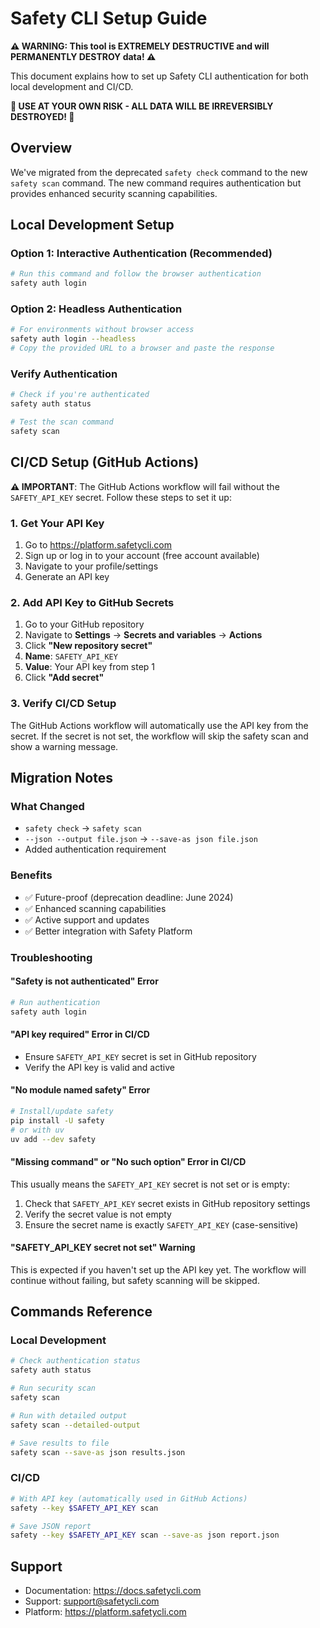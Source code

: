 # Safety CLI Setup Guide

**⚠️ WARNING: This tool is EXTREMELY DESTRUCTIVE and will PERMANENTLY DESTROY data! ⚠️**

This document explains how to set up Safety CLI authentication for both local development and CI/CD.

**🚨 USE AT YOUR OWN RISK - ALL DATA WILL BE IRREVERSIBLY DESTROYED! 🚨**

## Overview

We've migrated from the deprecated `safety check` command to the new `safety scan` command. The new command requires authentication but provides enhanced security scanning capabilities.

## Local Development Setup

### Option 1: Interactive Authentication (Recommended)
```bash
# Run this command and follow the browser authentication
safety auth login
```

### Option 2: Headless Authentication
```bash
# For environments without browser access
safety auth login --headless
# Copy the provided URL to a browser and paste the response
```

### Verify Authentication
```bash
# Check if you're authenticated
safety auth status

# Test the scan command
safety scan
```

## CI/CD Setup (GitHub Actions)

**⚠️ IMPORTANT**: The GitHub Actions workflow will fail without the `SAFETY_API_KEY` secret. Follow these steps to set it up:

### 1. Get Your API Key
1. Go to https://platform.safetycli.com
2. Sign up or log in to your account (free account available)
3. Navigate to your profile/settings
4. Generate an API key

### 2. Add API Key to GitHub Secrets
1. Go to your GitHub repository
2. Navigate to **Settings** → **Secrets and variables** → **Actions**
3. Click **"New repository secret"**
4. **Name**: `SAFETY_API_KEY`
5. **Value**: Your API key from step 1
6. Click **"Add secret"**

### 3. Verify CI/CD Setup
The GitHub Actions workflow will automatically use the API key from the secret. If the secret is not set, the workflow will skip the safety scan and show a warning message.

## Migration Notes

### What Changed
- `safety check` → `safety scan`
- `--json --output file.json` → `--save-as json file.json`
- Added authentication requirement

### Benefits
- ✅ Future-proof (deprecation deadline: June 2024)
- ✅ Enhanced scanning capabilities
- ✅ Active support and updates
- ✅ Better integration with Safety Platform

### Troubleshooting

#### "Safety is not authenticated" Error
```bash
# Run authentication
safety auth login
```

#### "API key required" Error in CI/CD
- Ensure `SAFETY_API_KEY` secret is set in GitHub repository
- Verify the API key is valid and active

#### "No module named safety" Error
```bash
# Install/update safety
pip install -U safety
# or with uv
uv add --dev safety
```

#### "Missing command" or "No such option" Error in CI/CD
This usually means the `SAFETY_API_KEY` secret is not set or is empty:
1. Check that `SAFETY_API_KEY` secret exists in GitHub repository settings
2. Verify the secret value is not empty
3. Ensure the secret name is exactly `SAFETY_API_KEY` (case-sensitive)

#### "SAFETY_API_KEY secret not set" Warning
This is expected if you haven't set up the API key yet. The workflow will continue without failing, but safety scanning will be skipped.

## Commands Reference

### Local Development
```bash
# Check authentication status
safety auth status

# Run security scan
safety scan

# Run with detailed output
safety scan --detailed-output

# Save results to file
safety scan --save-as json results.json
```

### CI/CD
```bash
# With API key (automatically used in GitHub Actions)
safety --key $SAFETY_API_KEY scan

# Save JSON report
safety --key $SAFETY_API_KEY scan --save-as json report.json
```

## Support

- Documentation: https://docs.safetycli.com
- Support: support@safetycli.com
- Platform: https://platform.safetycli.com

